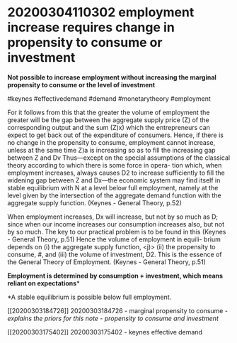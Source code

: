 20200304110302 employment increase requires change in propensity to consume or investment
========================================



**Not possible to increase employment without increasing the marginal propensity to consume or the level of investment**

#keynes #effectivedemand #demand #monetarytheory #employment

For it follows from this that the  greater the volume of employment the greater will be  the gap between the aggregate supply price (Z) of the  corresponding output and the sum (Z)x) which  the entrepreneurs can expect to get back out of the  expenditure of consumers. Hence, if there is no  change in the propensity to consume, employment  cannot increase, unless at the same time Z)a is increasing  so as to fill the increasing gap between Z and Dv  Thus—except on the special assumptions of the classical  theory according to which there is some force in opera-  tion which, when employment increases, always causes  D2 to increase sufficiently to fill the widening gap  between Z and Dx—the economic system may find  itself in stable equilibrium with N at a level below full  employment, namely at the level given by the intersection  of the aggregate demand function with the aggregate  supply function.
(Keynes - General Theory, p.52)

When employment increases, Dx will increase, but  not by so much as D; since when our income increases  our consumption increases also, but not by so much.  The key to our practical problem is to be found in this
(Keynes - General Theory, p.51)
Hence the volume of employment in equili-  brium depends on (i) the aggregate supply function, <j)>  (ii) the propensity to consume, #, and (iii) the volume of  investment, D2. This is the essence of the General  Theory of Employment.
(Keynes - General Theory, p.51)

**Employment is determined by consumption + investment, which means reliant on expectations***

*A stable equilibrium is possible below full employment.

[[20200303184726]] 20200303184726 - marginal propensity to consume - *explains the priors for this note - propensity to consume and investment*

[[20200303175402]] 20200303175402 - keynes effective demand